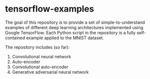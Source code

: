 # tensorflow-examples
The goal of this repository is to provide a set of simple-to-understand examples of different deep learning architectures implemented using Google TensorFlow.  Each Python script in the repository is a fully self-contained example applied to the MNIST dataset.  

The repository includes (so far):  
1. Convolutional neural network
2. Auto-encoder
3. Convolutional auto-encoder
4. Generative adversarial neural network
